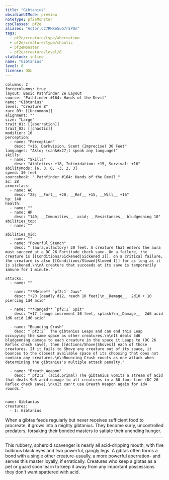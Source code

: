 ```yaml
---
title: "Gibtanius"
obsidianUIMode: preview
noteType: pf2eMonster
cssClasses: pf2e
aliases: "Actor.CC7RHXe5uG7rSPUn" 
tags:
  - pf2e/creature/type/aberration
  - pf2e/creature/type/chaotic
  - pf2eMonster
  - pf2e/creature/level/8
statblock: inline
name: "Gibtanius"
level: 8
license: OGL
---
```


```statblock
columns: 2
forcecolumns: true
layout: Basic Pathfinder 2e Layout
source: "Pathfinder #164: Hands of the Devil"
name: "Gibtanius"
level: "Creature 8"
rare_03: [[Uncommon]]
alignment: ""
size: "Large"
trait_01: [[aberration]]
trait_02: [[chaotic]]
modifier: 16
perception:
  - name: "Perception"
    desc: "+16; Darkvision, Scent (Imprecise) 30 Feet"
languages: "Aklo; (can&#x27;t speak any language)"
skills:
  - name: "Skills"
    desc: "Athletics: +18, Intimidation: +15, Survival: +16"
abilityMods: [6, 3, 6, -3, 2, 3]
speed: 30 feet
sourcebook: "_Pathfinder #164: Hands of the Devil_"
ac: 28
armorclass:
  - name: AC
    desc: "28; __Fort__ +20, __Ref__ +15, __Will__ +16"
hp: 140
health:
  - name: ""
  - name: HP
    desc: "140; __Immunities__  acid; __Resistances__ bludgeoning 10"
abilities_top:
  - name: ""

abilities_mid:
  - name: ""
  - name: "Powerful Stench"
    desc: " (aura,olfactory) 20 feet. A creature that enters the aura must succeed at a DC 26 Fortitude check save. On a failure, the creature is [[Conditions/Sickened|Sickened 2]]; on a critical failure, the creature is also [[Conditions/Slowed|Slowed 1]] for as long as it is sickened.\n\nA creature that succeeds at its save is temporarily immune for 1 minute."

attacks:
  - name: ""

  - name: "**Melee** `pf2:1` Jaws"
    desc: "+20 (deadly d12, reach 10 feet)\n__Damage__  2d10 + 10 piercing 1d4 acid"

  - name: "**Ranged** `pf2:1` Spit"
    desc: "+17 (range increment 30 feet, splash)\n__Damage__  2d6 acid 1d6 acid 1d6 acid"

  - name: "Bouncing Crush"
    desc: "`pf2:2`  The gibtanius Leaps and can end this Leap occupying the same space as other creatures.\n\nIt deals 5d6 bludgeoning damage to each creature in the space it Leaps to (DC 26 Reflex check save), then [[Actions/Shove|Shoves]] each of those creatures. If it fails to Shove any creature out of its space, it bounces to the closest available space of its choosing that does not contain any creatures.\n\nBouncing Crush counts as one attack when determining the gibtanius's multiple attack penalty."

  - name: "Breath Weapon"
    desc: "`pf2:2` (acid,primal) The gibtanius vomits a stream of acid that deals 9d6 acid damage to all creatures in a 60-foot line (DC 26 Reflex check save).\n\nIt can't use Breath Weapon again for 1d4 rounds."
 
```

```encounter-table
name: Gibtanius
creatures:
  - 1: Gibtanius
```



When a gibtas feeds regularly but never receives sufficient food to procreate, it grows into a mighty gibtanius. They become surly, uncontrolled predators, forsaking their bonded masters to satiate their unending hunger.

* * *

This rubbery, spheroid scavenger is nearly all acid-dripping mouth, with five bulbous black eyes and two powerful, gangly legs. A gibtas often forms a bond with a single other creature-usually, a more powerful aberration- and serves this master loyally, if erratically. Creatures who keep a gibtas as a pet or guard soon learn to keep it away from any important possessions they don't want spattered with acid.
